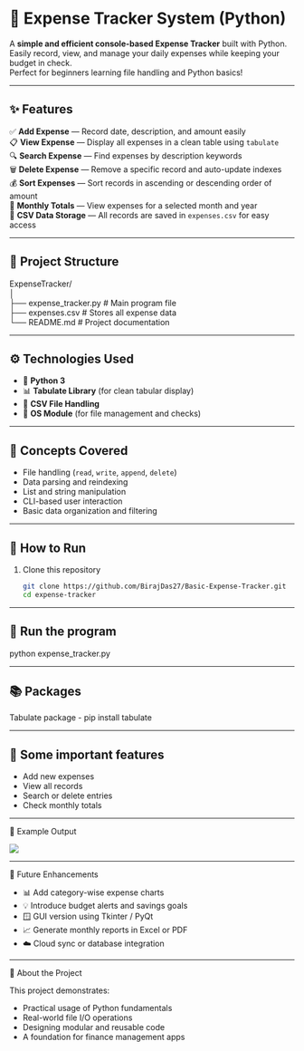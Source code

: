# 💸 Expense Tracker System (Python)

A **simple and efficient console-based Expense Tracker** built with Python.  
Easily record, view, and manage your daily expenses while keeping your budget in check.  
Perfect for beginners learning file handling and Python basics!

---

## ✨ Features

✅ **Add Expense** — Record date, description, and amount easily  
📋 **View Expense** — Display all expenses in a clean table using `tabulate`  
🔍 **Search Expense** — Find expenses by description keywords  
🗑️ **Delete Expense** — Remove a specific record and auto-update indexes  
💰 **Sort Expenses** — Sort records in ascending or descending order of amount  
📆 **Monthly Totals** — View expenses for a selected month and year  
💾 **CSV Data Storage** — All records are saved in `expenses.csv` for easy access  

---

## 📂 Project Structure

ExpenseTracker/<br>
│<br>
├── expense_tracker.py # Main program file<br>
├── expenses.csv # Stores all expense data<br>
└── README.md # Project documentation<br>

---

## ⚙️ Technologies Used

- 🐍 **Python 3**
- 📊 **Tabulate Library** (for clean tabular display)
- 🧱 **CSV File Handling**
- 🧩 **OS Module** (for file management and checks)

---

## 🧠 Concepts Covered

- File handling (`read`, `write`, `append`, `delete`)
- Data parsing and reindexing
- List and string manipulation
- CLI-based user interaction
- Basic data organization and filtering

---

## 🚀 How to Run

1. Clone this repository  
   ```bash
   git clone https://github.com/BirajDas27/Basic-Expense-Tracker.git
   cd expense-tracker

---

## 🧮 Run the program

python expense_tracker.py

---

## 📚 Packages

Tabulate package - pip install tabulate

---

## 🎯 Some important features

* Add new expenses
* View all records
* Search or delete entries
* Check monthly totals

---

🌟 Example Output

![](screenshots/table_example.png)

---

🎯 Future Enhancements

* 📊 Add category-wise expense charts
* 💡 Introduce budget alerts and savings goals
* 🪟 GUI version using Tkinter / PyQt
* 📈 Generate monthly reports in Excel or PDF
* ☁️ Cloud sync or database integration

---

💬 About the Project

This project demonstrates:
* Practical usage of Python fundamentals
* Real-world file I/O operations
* Designing modular and reusable code
* A foundation for finance management apps
